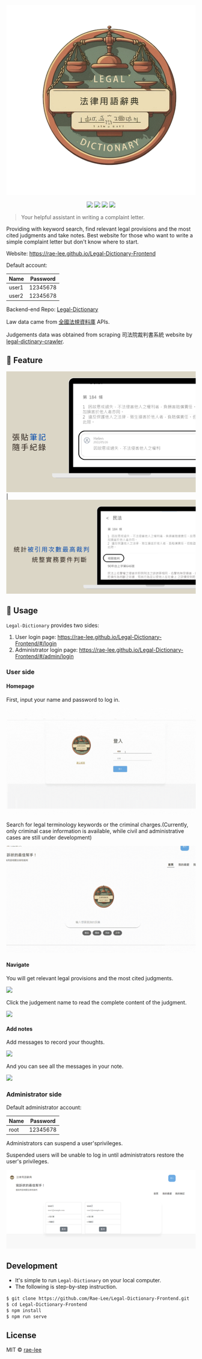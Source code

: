 <p align=center>
<img src="https://raw.githubusercontent.com/Rae-Lee/Legal-Dictionary-Frontend/main/src/assets/logo.png">
</p>
<p align=center>
<a target="_blank" href="https://app.travis-ci.com/github/Rae-Lee/Legal-Dictionary" title="Build Status"><img src="https://img.shields.io/travis/com/Rae-Lee/Legal-Dictionary"></a>
<a target="_blank" href="http://nodejs.org/download/" title="Node version"><img src="https://img.shields.io/badge/node.js-%3E=_6.0-green.svg"></a>
<a target="_blank" href="https://opensource.org/licenses/MIT" title="License: MIT"><img src="https://img.shields.io/badge/License-MIT-blue.svg"></a>
<a target="_blank" href="http://makeapullrequest.com" title="PRs Welcome"><img src="https://img.shields.io/badge/PRs-welcome-brightgreen.svg"></a>
</p>



> Your helpful assistant in writing a complaint letter.

Providing with keyword search, find relevant legal provisions and the most cited judgments and take notes.
Best website for those who want to write a simple complaint letter but don't know where to start.

Website: https://rae-lee.github.io/Legal-Dictionary-Frontend

Default account:

| Name  |  Password |                                                                                                                                               
| ----- |---------- | 
| user1 | 12345678  |
| user2 | 12345678  |


Backend-end Repo: [Legal-Dictionary](https://github.com/Rae-Lee/Legal-Dictionary)

Law data came from [全國法規資料庫](https://law.moj.gov.tw/) APIs.

Judgements data was obtained from scraping 司法院裁判書系統 website by [legal-dictinary-crawler](https://github.com/Rae-Lee/legal_dictionary_crawler).


## :book: Feature

![](https://raw.githubusercontent.com/Rae-Lee/Legal-Dictionary-Frontend/main/src/assets/feature1.png)  |  ![](https://raw.githubusercontent.com/Rae-Lee/Legal-Dictionary-Frontend/main/src/assets/feature2.png)


## :flower_playing_cards: Usage

`Legal-Dictionary` provides two sides:

1. User login page: https://rae-lee.github.io/Legal-Dictionary-Frontend/#/login
2. Administrator login page: https://rae-lee.github.io/Legal-Dictionary-Frontend/#/admin/login

### User side

#### Homepage

First, input your name and password to log in.

![](/src/assets/login.gif)

Search for legal terminology keywords or  the criminal charges.(Currently, only criminal case information is available, while civil and administrative cases are still under development)

![](/src/assets/search.gif)


#### Navigate

You will get relevant legal provisions and the most cited judgments.

![](/src/assets/legal.gif)

Click the judgement name to read the complete content of the judgment.

![](/src/assets/verdit.gif)


#### Add notes

Add messages to record your thoughts. 

![](/src/assets/message.PNG)
 
And you can see all the messages in your note.

![](/src/assets/note.PNG)


### Administrator side

Default administrator account:

| Name  |  Password |                                                                                                                                               
| ----- |---------- | 
| root  | 12345678  |


Administrators can suspend a user'sprivileges. 

Suspended users will be unable to log in until administrators restore the user's privileges.

![](/src/assets/admin-page.PNG)


## Development


* It's simple to run `Legal-Dictionary` on your local computer.  
* The following is step-by-step instruction.

```
$ git clone https://github.com/Rae-Lee/Legal-Dictionary-Frontend.git
$ cd Legal-Dictionary-Frontend
$ npm install
$ npm run serve
```

## License

MIT © [rae-lee](https://github.com/rae-lee)
